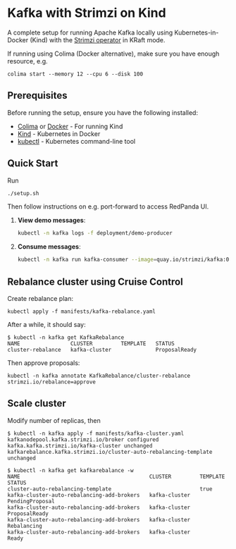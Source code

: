 # Kafka with Strimzi on Kind

A complete setup for running Apache Kafka locally using Kubernetes-in-Docker (Kind) with the [Strimzi operator](https://strimzi.io/) in KRaft mode.

If running using Colima (Docker alternative), make sure you have enough resource, e.g.
```
colima start --memory 12 --cpu 6 --disk 100
```

## Prerequisites

Before running the setup, ensure you have the following installed:

- [Colima](https://github.com/abiosoft/colima) or [Docker](https://docs.docker.com/get-docker/) - For running Kind
- [Kind](https://kind.sigs.k8s.io/docs/user/quick-start/#installation) - Kubernetes in Docker
- [kubectl](https://kubernetes.io/docs/tasks/tools/) - Kubernetes command-line tool

## Quick Start

Run
```bash
./setup.sh
```

Then follow instructions on e.g. port-forward to access RedPanda UI.

1. **View demo messages**:
    ```bash
    kubectl -n kafka logs -f deployment/demo-producer
    ```

1. **Consume messages**:
    ```bash
    kubectl -n kafka run kafka-consumer --image=quay.io/strimzi/kafka:0.48.0-kafka-4.1.0 --rm -it --restart=Never -- bin/kafka-console-consumer.sh --bootstrap-server kafka-cluster-kafka-bootstrap:9092 --topic test-topic --from-beginning
    ```

## Rebalance cluster using Cruise Control

Create rebalance plan:
```
kubectl apply -f manifests/kafka-rebalance.yaml
```
After a while, it should say:
```
$ kubectl -n kafka get KafkaRebalance
NAME                CLUSTER         TEMPLATE   STATUS
cluster-rebalance   kafka-cluster              ProposalReady
```

Then approve proposals:
```
kubectl -n kafka annotate KafkaRebalance/cluster-rebalance strimzi.io/rebalance=approve
```

## Scale cluster

Modify number of replicas, then
```
$ kubectl -n kafka apply -f manifests/kafka-cluster.yaml
kafkanodepool.kafka.strimzi.io/broker configured
kafka.kafka.strimzi.io/kafka-cluster unchanged
kafkarebalance.kafka.strimzi.io/cluster-auto-rebalancing-template unchanged

$ kubectl -n kafka get kafkarebalance -w
NAME                                         CLUSTER         TEMPLATE   STATUS
cluster-auto-rebalancing-template                            true
kafka-cluster-auto-rebalancing-add-brokers   kafka-cluster              PendingProposal
kafka-cluster-auto-rebalancing-add-brokers   kafka-cluster              ProposalReady
kafka-cluster-auto-rebalancing-add-brokers   kafka-cluster              Rebalancing
kafka-cluster-auto-rebalancing-add-brokers   kafka-cluster              Ready
```
